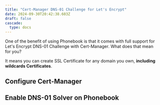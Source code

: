 ```yaml
---
title: "Cert-Manager DNS-01 Challenge for Let's Encrypt"
date: 2024-09-30T20:42:38.603Z
draft: false
cascade:
  type: docs
---
```


One of the benefit of using Phonebook is that it comes with full support for Let's Encrypt DNS-01 Challenge with Cert-Manager. What does that mean for you?

It means you can create SSL Certificate for any domain you own, **including wildcards Certificates**.


## Configure Cert-Manager

## Enable DNS-01 Solver on Phonebook
